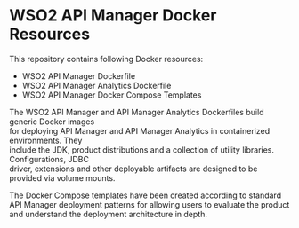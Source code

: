 # WSO2 API Manager Docker Resources

This repository contains following Docker resources:

- WSO2 API Manager Dockerfile
- WSO2 API Manager Analytics Dockerfile
- WSO2 API Manager Docker Compose Templates

The WSO2 API Manager and API Manager Analytics Dockerfiles build generic Docker images <br>
for deploying API Manager and API Manager Analytics in containerized environments. They<br>
include the JDK, product distributions and a collection of utility libraries. Configurations, JDBC<br>
driver, extensions and other deployable artifacts are designed to be provided via volume mounts.

The Docker Compose templates have been created according to standard API Manager deployment patterns
for allowing users to evaluate the product and understand the deployment architecture in depth.
